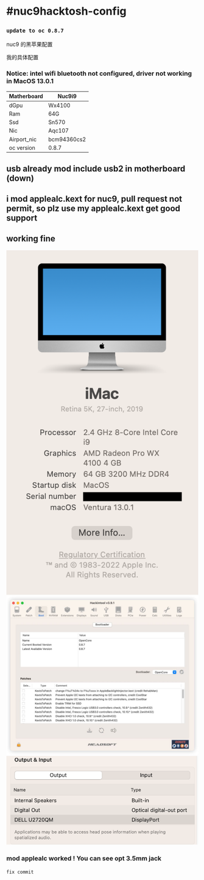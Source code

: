 # #nuc9hacktosh-config

### `update to oc 0.8.7`

nuc9 的黑苹果配置

我的具体配置

### Notice: intel wifi bluetooth not configured, driver not working in MacOS 13.0.1

| Matherboard | Nuc9i9      |
| ----------- | ----------- |
| dGpu        | Wx4100      |
| Ram         | 64G         |
| Ssd         | Sn570       |
| Nic         | Aqc107      |
| Airport_nic | bcm94360cs2 |
| oc version  | 0.8.7       |

## usb already mod include usb2 in motherboard (down)

## i mod applealc.kext for nuc9, pull request not permit, so plz use my applealc.kext get good support

## working fine

![](https://github.com/littlesum/nuc9hacktosh-config/blob/main/pic/Screenshot%202022-12-07%20at%2014.51.38.png?raw=true)
![](https://github.com/littlesum/nuc9hacktosh-config/blob/main/pic/IMAGE%202022-12-07%2014:13:23.jpg?raw=true)
![](https://github.com/littlesum/nuc9hacktosh-config/blob/main/pic/Screenshot%202022-12-07%20at%2014.50.46.png?raw=true)

### mod applealc worked ! You can see opt 3.5mm jack

`fix commit`
